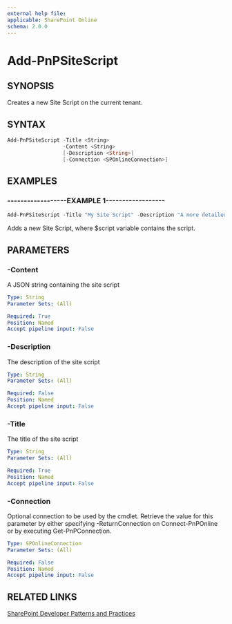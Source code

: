 ```yaml
---
external help file:
applicable: SharePoint Online
schema: 2.0.0
---
```

# Add-PnPSiteScript

## SYNOPSIS
Creates a new Site Script on the current tenant.

## SYNTAX 

```powershell
Add-PnPSiteScript -Title <String>
                  -Content <String>
                  [-Description <String>]
                  [-Connection <SPOnlineConnection>]
```

## EXAMPLES

### ------------------EXAMPLE 1------------------
```powershell
Add-PnPSiteScript -Title "My Site Script" -Description "A more detailed description" -Content $script
```

Adds a new Site Script, where $script variable contains the script.

## PARAMETERS

### -Content
A JSON string containing the site script

```yaml
Type: String
Parameter Sets: (All)

Required: True
Position: Named
Accept pipeline input: False
```

### -Description
The description of the site script

```yaml
Type: String
Parameter Sets: (All)

Required: False
Position: Named
Accept pipeline input: False
```

### -Title
The title of the site script

```yaml
Type: String
Parameter Sets: (All)

Required: True
Position: Named
Accept pipeline input: False
```

### -Connection
Optional connection to be used by the cmdlet. Retrieve the value for this parameter by either specifying -ReturnConnection on Connect-PnPOnline or by executing Get-PnPConnection.

```yaml
Type: SPOnlineConnection
Parameter Sets: (All)

Required: False
Position: Named
Accept pipeline input: False
```

## RELATED LINKS

[SharePoint Developer Patterns and Practices](https://aka.ms/sppnp)